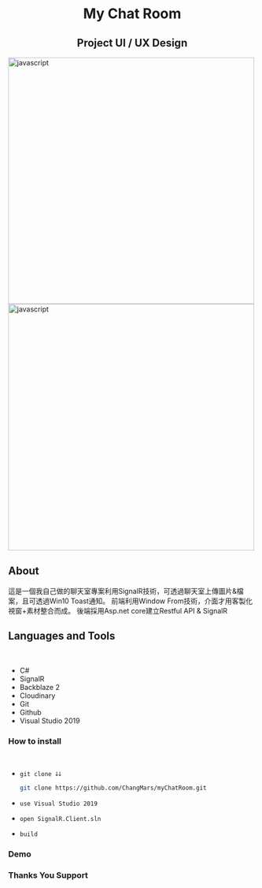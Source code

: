 <h1 align="center">My Chat Room</h1>
<H2 align="center">Project UI / UX Design</H2>

<!-- Garis Lurus -->
<img align="center" src="https://chatroom.s3.us-west-004.backblazeb2.com/d6d0442d-624c-4002-a8e9-72f16df51045.jpg" alt="javascript" width="500"/> 
<img align="center" src="https://chatroom.s3.us-west-004.backblazeb2.com/df99e658-d90c-430e-979f-824038c3f42f.jpg" alt="javascript" width="500"/> 
<!-- End -->

<br>

## About
這是一個我自己做的聊天室專案利用SignalR技術，可透過聊天室上傳圖片&檔案，且可透過Win10 Toast通知。
前端利用Window From技術，介面才用客製化視窗+素材整合而成。
後端採用Asp.net core建立Restful API & SignalR


## Languages and Tools
<br>

- C#
- SignalR 
- Backblaze 2
- Cloudinary
- Git 
- Github
- Visual Studio 2019

### How to install
<br>

- <code>git clone ↆↆ </code>
  
  ```bash
  git clone https://github.com/ChangMars/myChatRoom.git
  ``` 
  
- <code>use Visual Studio 2019</code>
- <code>open SignalR.Client.sln</code>
- <code>build</code>

### Demo 

### Thanks You Support

<br>

